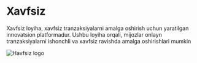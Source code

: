 # Xavfsiz
Xavfsiz loyiha, xavfsiz tranzaksiyalarni amalga oshirish uchun yaratilgan innovatsion platformadur. Ushbu loyiha orqali, mijozlar onlayn tranzaksiyalarni ishonchli va xavfsiz ravishda amalga oshirishlari mumkin

![Havfsiz logo](https://github.com/theGoldentree/Xavfsiz/assets/137696285/ff83220d-e1ca-48df-87df-189874f175e7)
